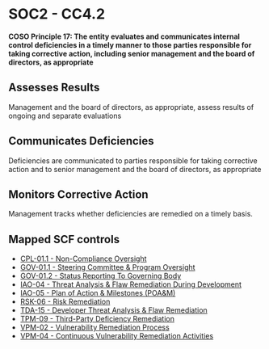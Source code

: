 # SOC2 - CC4.2
**COSO Principle 17: The entity evaluates and communicates internal control deficiencies in a timely manner to those parties responsible for taking corrective action, including senior management and the board of directors, as appropriate**
## Assesses Results
Management and the board of directors, as appropriate, assess results of ongoing and separate evaluations
## Communicates Deficiencies
Deficiencies are communicated to parties responsible for taking corrective action and to senior management and the board of directors, as appropriate
## Monitors Corrective Action
Management tracks whether deficiencies are remedied on a timely basis.
## Mapped SCF controls
- [CPL-01.1 - Non-Compliance Oversight](../scf/cpl-011-non-complianceoversight.md)
- [GOV-01.1 - Steering Committee & Program Oversight](../scf/gov-011-steeringcommittee&programoversight.md)
- [GOV-01.2 - Status Reporting To Governing Body](../scf/gov-012-statusreportingtogoverningbody.md)
- [IAO-04 - Threat Analysis & Flaw Remediation During Development](../scf/iao-04-threatanalysis&flawremediationduringdevelopment.md)
- [IAO-05 - Plan of Action & Milestones (POA&M)](../scf/iao-05-planofaction&milestonespoa&m.md)
- [RSK-06 - Risk Remediation](../scf/rsk-06-riskremediation.md)
- [TDA-15 - Developer Threat Analysis & Flaw Remediation](../scf/tda-15-developerthreatanalysis&flawremediation.md)
- [TPM-09 - Third-Party Deficiency Remediation](../scf/tpm-09-third-partydeficiencyremediation.md)
- [VPM-02 - Vulnerability Remediation Process](../scf/vpm-02-vulnerabilityremediationprocess.md)
- [VPM-04 - Continuous Vulnerability Remediation Activities](../scf/vpm-04-continuousvulnerabilityremediationactivities.md)